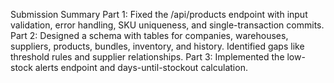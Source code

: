 Submission Summary
Part 1: Fixed the /api/products endpoint with input validation, error handling, SKU uniqueness, and single-transaction commits.
Part 2: Designed a schema with tables for companies, warehouses, suppliers, products, bundles, inventory, and history. Identified gaps like threshold rules and supplier relationships.
Part 3: Implemented the low-stock alerts endpoint and days-until-stockout calculation.
